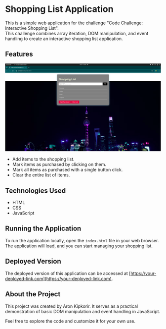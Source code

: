 # Shopping List Application

This is a simple web application for the challenge "Code Challenge: Interactive Shopping List". <br>
This challenge combines array iteration, DOM manipulation, and event handling to create an interactive shopping list application.

## Features
![Shopping List Screenshot](/Screenshot%20from%202024-07-07%2000-46-45.png)
- Add items to the shopping list.
- Mark items as purchased by clicking on them.
- Mark all items as purchased with a single button click.
- Clear the entire list of items.

## Technologies Used

- HTML
- CSS
- JavaScript

## Running the Application

To run the application locally, open the `index.html` file in your web browser. The application will load, and you can start managing your shopping list.

## Deployed Version

The deployed version of this application can be accessed at [https://your-deployed-link.com](https://your-deployed-link.com).

## About the Project

This project was created by Aron Kipkorir. It serves as a practical demonstration of basic DOM manipulation and event handling in JavaScript.

Feel free to explore the code and customize it for your own use.
